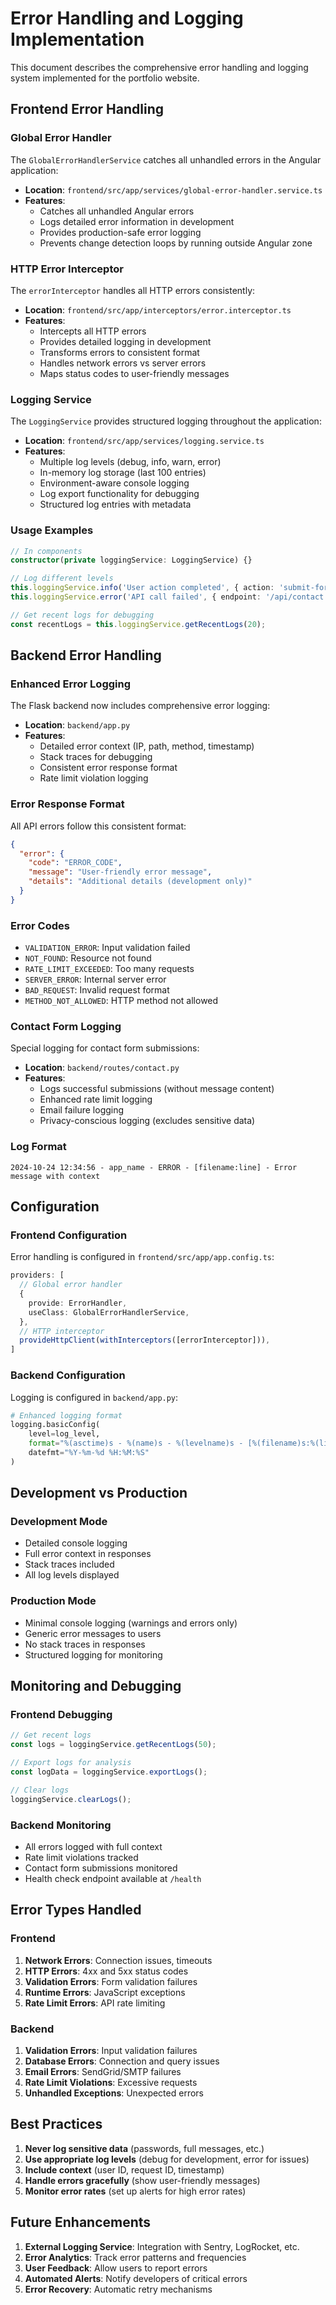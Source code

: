 # Error Handling and Logging Implementation

This document describes the comprehensive error handling and logging system implemented for the portfolio website.

## Frontend Error Handling

### Global Error Handler

The `GlobalErrorHandlerService` catches all unhandled errors in the Angular application:

- **Location**: `frontend/src/app/services/global-error-handler.service.ts`
- **Features**:
  - Catches all unhandled Angular errors
  - Logs detailed error information in development
  - Provides production-safe error logging
  - Prevents change detection loops by running outside Angular zone

### HTTP Error Interceptor

The `errorInterceptor` handles all HTTP errors consistently:

- **Location**: `frontend/src/app/interceptors/error.interceptor.ts`
- **Features**:
  - Intercepts all HTTP errors
  - Provides detailed logging in development
  - Transforms errors to consistent format
  - Handles network errors vs server errors
  - Maps status codes to user-friendly messages

### Logging Service

The `LoggingService` provides structured logging throughout the application:

- **Location**: `frontend/src/app/services/logging.service.ts`
- **Features**:
  - Multiple log levels (debug, info, warn, error)
  - In-memory log storage (last 100 entries)
  - Environment-aware console logging
  - Log export functionality for debugging
  - Structured log entries with metadata

### Usage Examples

```typescript
// In components
constructor(private loggingService: LoggingService) {}

// Log different levels
this.loggingService.info('User action completed', { action: 'submit-form' });
this.loggingService.error('API call failed', { endpoint: '/api/contact', error });

// Get recent logs for debugging
const recentLogs = this.loggingService.getRecentLogs(20);
```

## Backend Error Handling

### Enhanced Error Logging

The Flask backend now includes comprehensive error logging:

- **Location**: `backend/app.py`
- **Features**:
  - Detailed error context (IP, path, method, timestamp)
  - Stack traces for debugging
  - Consistent error response format
  - Rate limit violation logging

### Error Response Format

All API errors follow this consistent format:

```json
{
  "error": {
    "code": "ERROR_CODE",
    "message": "User-friendly error message",
    "details": "Additional details (development only)"
  }
}
```

### Error Codes

- `VALIDATION_ERROR`: Input validation failed
- `NOT_FOUND`: Resource not found
- `RATE_LIMIT_EXCEEDED`: Too many requests
- `SERVER_ERROR`: Internal server error
- `BAD_REQUEST`: Invalid request format
- `METHOD_NOT_ALLOWED`: HTTP method not allowed

### Contact Form Logging

Special logging for contact form submissions:

- **Location**: `backend/routes/contact.py`
- **Features**:
  - Logs successful submissions (without message content)
  - Enhanced rate limit logging
  - Email failure logging
  - Privacy-conscious logging (excludes sensitive data)

### Log Format

```
2024-10-24 12:34:56 - app_name - ERROR - [filename:line] - Error message with context
```

## Configuration

### Frontend Configuration

Error handling is configured in `frontend/src/app/app.config.ts`:

```typescript
providers: [
  // Global error handler
  {
    provide: ErrorHandler,
    useClass: GlobalErrorHandlerService,
  },
  // HTTP interceptor
  provideHttpClient(withInterceptors([errorInterceptor])),
]
```

### Backend Configuration

Logging is configured in `backend/app.py`:

```python
# Enhanced logging format
logging.basicConfig(
    level=log_level,
    format="%(asctime)s - %(name)s - %(levelname)s - [%(filename)s:%(lineno)d] - %(message)s",
    datefmt="%Y-%m-%d %H:%M:%S"
)
```

## Development vs Production

### Development Mode

- Detailed console logging
- Full error context in responses
- Stack traces included
- All log levels displayed

### Production Mode

- Minimal console logging (warnings and errors only)
- Generic error messages to users
- No stack traces in responses
- Structured logging for monitoring

## Monitoring and Debugging

### Frontend Debugging

```typescript
// Get recent logs
const logs = loggingService.getRecentLogs(50);

// Export logs for analysis
const logData = loggingService.exportLogs();

// Clear logs
loggingService.clearLogs();
```

### Backend Monitoring

- All errors logged with full context
- Rate limit violations tracked
- Contact form submissions monitored
- Health check endpoint available at `/health`

## Error Types Handled

### Frontend

1. **Network Errors**: Connection issues, timeouts
2. **HTTP Errors**: 4xx and 5xx status codes
3. **Validation Errors**: Form validation failures
4. **Runtime Errors**: JavaScript exceptions
5. **Rate Limit Errors**: API rate limiting

### Backend

1. **Validation Errors**: Input validation failures
2. **Database Errors**: Connection and query issues
3. **Email Errors**: SendGrid/SMTP failures
4. **Rate Limit Violations**: Excessive requests
5. **Unhandled Exceptions**: Unexpected errors

## Best Practices

1. **Never log sensitive data** (passwords, full messages, etc.)
2. **Use appropriate log levels** (debug for development, error for issues)
3. **Include context** (user ID, request ID, timestamp)
4. **Handle errors gracefully** (show user-friendly messages)
5. **Monitor error rates** (set up alerts for high error rates)

## Future Enhancements

1. **External Logging Service**: Integration with Sentry, LogRocket, etc.
2. **Error Analytics**: Track error patterns and frequencies
3. **User Feedback**: Allow users to report errors
4. **Automated Alerts**: Notify developers of critical errors
5. **Error Recovery**: Automatic retry mechanisms